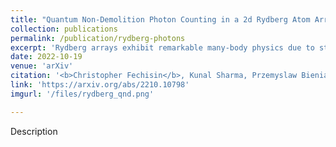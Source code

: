 ```yaml
---
title: "Quantum Non-Demolition Photon Counting in a 2d Rydberg Atom Array"
collection: publications
permalink: /publication/rydberg-photons
excerpt: 'Rydberg arrays exhibit remarkable many-body physics due to strong Rydberg-Rydberg interactions which are possible between their constituent atoms. We present a protocol which leverages this physics to non-destructively count photons by temporarily storing them in the array.'
date: 2022-10-19
venue: 'arXiv'
citation: '<b>Christopher Fechisin</b>, Kunal Sharma, Przemyslaw Bienias, Steven L. Rolston, J. V. Porto, Michael J. Gullans, Alexey V. Gorshkov. (2022). Quantum Non-Demolition Photon Counting in a 2d Rydberg Atom Array. <em>Preprint arXiv:2210.10798.</em>'
link: 'https://arxiv.org/abs/2210.10798'
imgurl: '/files/rydberg_qnd.png'

---
```

Description

<!-- [Download paper here](http://academicpages.github.io/files/paper3.pdf)
 -->
<!-- Recommended citation: Your Name, You. (2015). "Paper Title Number 3." <i>Journal 1</i>. 1(3). -->
